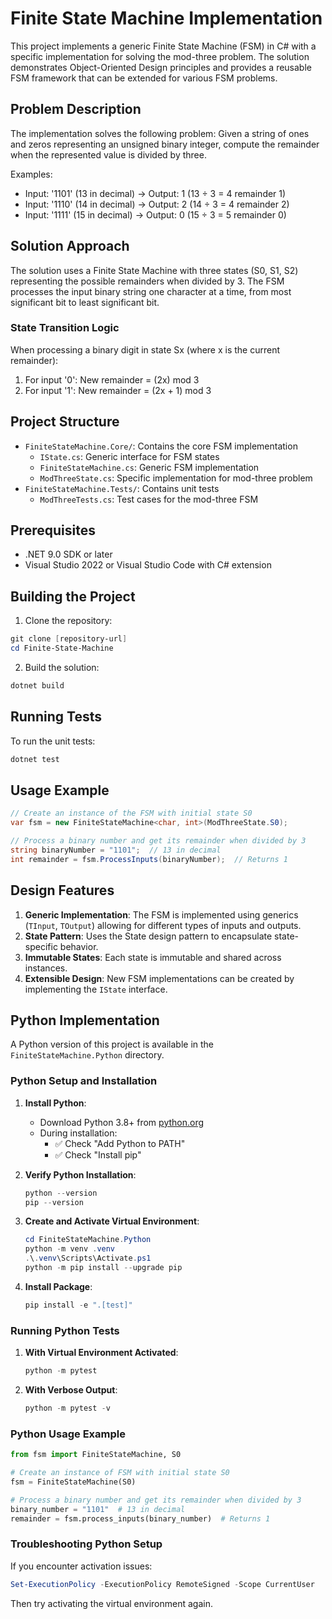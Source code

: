 # Finite State Machine Implementation

This project implements a generic Finite State Machine (FSM) in C# with a specific implementation for solving the mod-three problem. The solution demonstrates Object-Oriented Design principles and provides a reusable FSM framework that can be extended for various FSM problems.

## Problem Description

The implementation solves the following problem: Given a string of ones and zeros representing an unsigned binary integer, compute the remainder when the represented value is divided by three.

Examples:
- Input: '1101' (13 in decimal) → Output: 1 (13 ÷ 3 = 4 remainder 1)
- Input: '1110' (14 in decimal) → Output: 2 (14 ÷ 3 = 4 remainder 2)
- Input: '1111' (15 in decimal) → Output: 0 (15 ÷ 3 = 5 remainder 0)

## Solution Approach

The solution uses a Finite State Machine with three states (S0, S1, S2) representing the possible remainders when divided by 3. The FSM processes the input binary string one character at a time, from most significant bit to least significant bit.

### State Transition Logic

When processing a binary digit in state Sx (where x is the current remainder):
1. For input '0': New remainder = (2x) mod 3
2. For input '1': New remainder = (2x + 1) mod 3

## Project Structure

- `FiniteStateMachine.Core/`: Contains the core FSM implementation
  - `IState.cs`: Generic interface for FSM states
  - `FiniteStateMachine.cs`: Generic FSM implementation
  - `ModThreeState.cs`: Specific implementation for mod-three problem
- `FiniteStateMachine.Tests/`: Contains unit tests
  - `ModThreeTests.cs`: Test cases for the mod-three FSM

## Prerequisites

- .NET 9.0 SDK or later
- Visual Studio 2022 or Visual Studio Code with C# extension

## Building the Project

1. Clone the repository:
```powershell
git clone [repository-url]
cd Finite-State-Machine
```

2. Build the solution:
```powershell
dotnet build
```

## Running Tests

To run the unit tests:
```powershell
dotnet test
```

## Usage Example

```csharp
// Create an instance of the FSM with initial state S0
var fsm = new FiniteStateMachine<char, int>(ModThreeState.S0);

// Process a binary number and get its remainder when divided by 3
string binaryNumber = "1101";  // 13 in decimal
int remainder = fsm.ProcessInputs(binaryNumber);  // Returns 1
```

## Design Features

1. **Generic Implementation**: The FSM is implemented using generics (`TInput`, `TOutput`) allowing for different types of inputs and outputs.
2. **State Pattern**: Uses the State design pattern to encapsulate state-specific behavior.
3. **Immutable States**: Each state is immutable and shared across instances.
4. **Extensible Design**: New FSM implementations can be created by implementing the `IState` interface.

## Python Implementation

A Python version of this project is available in the `FiniteStateMachine.Python` directory.

### Python Setup and Installation

1. **Install Python**:
   - Download Python 3.8+ from [python.org](https://www.python.org/downloads/)
   - During installation:
     - ✅ Check "Add Python to PATH"
     - ✅ Check "Install pip"

2. **Verify Python Installation**:
   ```powershell
   python --version
   pip --version
   ```

3. **Create and Activate Virtual Environment**:
   ```powershell
   cd FiniteStateMachine.Python
   python -m venv .venv
   .\.venv\Scripts\Activate.ps1
   python -m pip install --upgrade pip
   ```

4. **Install Package**:
   ```powershell
   pip install -e ".[test]"
   ```

### Running Python Tests

1. **With Virtual Environment Activated**:
   ```powershell
   python -m pytest
   ```

2. **With Verbose Output**:
   ```powershell
   python -m pytest -v
   ```

### Python Usage Example
```python
from fsm import FiniteStateMachine, S0

# Create an instance of FSM with initial state S0
fsm = FiniteStateMachine(S0)

# Process a binary number and get its remainder when divided by 3
binary_number = "1101"  # 13 in decimal
remainder = fsm.process_inputs(binary_number)  # Returns 1
```

### Troubleshooting Python Setup

If you encounter activation issues:
```powershell
Set-ExecutionPolicy -ExecutionPolicy RemoteSigned -Scope CurrentUser
```

Then try activating the virtual environment again.
